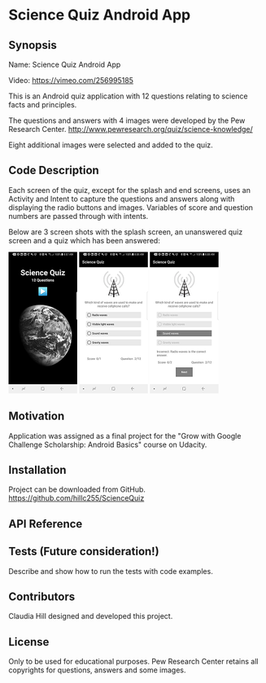 #  Science Quiz Android App

## Synopsis

Name:  Science Quiz Android App

Video: <https://vimeo.com/256995185>

This is an Android quiz application with 12 questions relating to science facts and principles.

The questions and answers with 4 images were developed by the Pew Research Center. <http://www.pewresearch.org/quiz/science-knowledge/>

Eight additional images were selected and added to the quiz.


## Code Description

Each screen of the quiz, except for the splash and end screens, uses an Activity and Intent to capture the questions and answers along with displaying the radio buttons and images.  Variables of score and question numbers are passed through with intents.

Below are 3 screen shots with the splash screen, an unanswered quiz screen and a quiz which has been answered:

![Splash screen with earth's profile in space](https://github.com/hillc255/ScienceQuiz/blob/master/app/src/main/res/drawable/readme1.png)
![Screen of unanswered question about waves used for cellphone calls.](https://github.com/hillc255/ScienceQuiz/blob/master/app/src/main/res/drawable/readme2.png)
![Screen of incorrect answer to the question about waves used for cellphone calls.](https://github.com/hillc255/ScienceQuiz/blob/master/app/src/main/res/drawable/readme3.png)

## Motivation

Application was assigned as a final project for the "Grow with Google Challenge Scholarship: Android Basics" course on Udacity.

## Installation

Project can be downloaded from GitHub.  
https://github.com/hillc255/ScienceQuiz

## API Reference

## Tests (Future consideration!)

Describe and show how to run the tests with code examples.

## Contributors

Claudia Hill designed and developed this project.

## License

Only to be used for educational purposes.
Pew Research Center retains all copyrights for questions, answers and some images.
